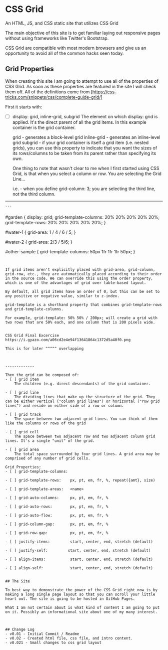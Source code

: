 # CSS Grid
An HTML, JS, and CSS static site that utilizes CSS Grid

The main objective of this site is to get familiar laying out responsive pages without using frameworks like Twitter's Bootstrap.

CSS Grid are compatible with most modern browsers and give us an opportunity to avoid all of the common hacks seen today.

## Grid Properties

When creating this site I am going to attempt to use all of the properties of CSS Grid. As soon as these properties are featured in the site I will check them off. All of the definitions come from [https://css-tricks.com/snippets/css/complete-guide-grid/]

First it starts with:
- [ ] display: grid, inline-grid, subgrid
    The element on which display: grid is applied. It's the direct parent of all the grid items. In this example container is the grid container.

    grid - generates a block-level grid
    inline-grid - generates an inline-level grid
    subgrid - if your grid container is itself a grid item (i.e. nested grids), you can use this property to indicate that you want the sizes of its rows/columns to be taken from its parent rather than specifying its own.

    One thing to note that wasn't clear to me when I first started using CSS Grid, is that when you select a column or row.
    You are selecting the Grid Line...

    i.e. - when you define grid-column: 3; you are selecting the third line, not the third column.
------------


    ```
  #garden {
    display: grid;
    grid-template-columns: 20% 20% 20% 20% 20%;
    grid-template-rows: 20% 20% 20% 20% 20%;
  }

  #water-1 {
    grid-area: 1 / 4 / 6 / 5;
  }

  #water-2 {
    grid-area: 2/3 / 5/6;
}

  #other-sample {
    grid-template-columns: 50px 1fr 1fr 1fr 50px;
  }
```


If grid items aren't explicitly placed with grid-area, grid-column, grid-row, etc., they are automatically placed according to their order in the source code. We can override this using the order property, which is one of the advantages of grid over table-based layout.

By default, all grid items have an order of 0, but this can be set to any positive or negative value, similar to z-index.

grid-template is a shorthand property that combines grid-template-rows and grid-template-columns.

For example, grid-template: 50% 50% / 200px; will create a grid with two rows that are 50% each, and one column that is 200 pixels wide.


CSS Grid Final Excercise
https://i.gyazo.com/a06cd2e4e94f13641864c1372d5a40f0.png

This is for later ^^^^^ overlapping



-------------

Then the grid can be composed of:
- [ ] grid item
    The children (e.g. direct descendants) of the grid container.

- [ ] grid line
    The dividing lines that make up the structure of the grid. They can be either vertical ("column grid lines") or horizontal ("row grid lines") and reside on either side of a row or column.

- [ ] grid track
    The space between two adjacent grid lines. You can think of them like the columns or rows of the grid

- [ ] grid cell
    The space between two adjacent row and two adjacent column grid lines. It's a single "unit" of the grid.

- [ ] grid area
    The total space surrounded by four grid lines. A grid area may be comprised of any number of grid cells.

Grid Properties:
- [ ] grid-template-columns:

- [ ] grid-template-rows:    px, pt, em, fr, %, repeat({amt}, size)

- [ ] grid-template-areas:   <name>

- [ ] grid-auto-columns:     px, pt, em, fr, %

- [ ] grid-auto-rows:        px, pt, em, fr, %

- [ ] grid-auto-flow:        px, pt, em, fr, %

- [ ] grid-column-gap:       px, pt, em, fr, %

- [ ] grid-row-gap:          px, pt, em, fr, %

- [ ] justify-items:         start, center, end, stretch (default)

- [ ] justify-self:         start, center, end, stretch (default)

- [ ] align-items:           start, center, end, stretch (default)

- [ ] align-self:            start, center, end, stretch (default)


## The Site

To best way to demonstrate the power of the CSS Grid right now is by making a long single page layout so that you can scroll your little heart out. The site is going to be hosted in GitHub Pages.

What I am not certain about is what kind of content I am going to put on it. Possibly an informational site about one of my many interest.



## Change Log
- v0.01 - Initial Commit / Readme
- v0.02 - Created html file, css file, and intro content.
- v0.021 - Small changes to css grid layout
